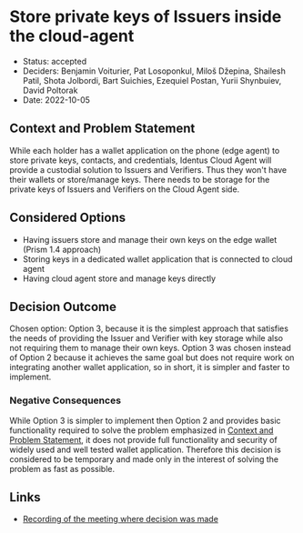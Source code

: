 # Store private keys of Issuers inside the cloud-agent

- Status: accepted
- Deciders: Benjamin Voiturier, Pat Losoponkul, Miloš Džepina, Shailesh Patil, Shota Jolbordi, Bart Suichies, Ezequiel Postan, Yurii Shynbuiev, David Poltorak
- Date: 2022-10-05

## Context and Problem Statement

While each holder has a wallet application on the phone (edge agent) to store private keys, contacts, and credentials, Identus Cloud Agent will provide a custodial solution to Issuers and Verifiers. Thus they won't have their wallets or store/manage keys. There needs to be storage for the private keys of Issuers and Verifiers on the Cloud Agent side.


## Considered Options

- Having issuers store and manage their own keys on the edge wallet (Prism 1.4 approach)
- Storing keys in a dedicated wallet application that is connected to cloud agent
- Having cloud agent store and manage keys directly


## Decision Outcome

Chosen option: Option 3, because it is the simplest approach that satisfies the needs of providing the Issuer and Verifier with key storage while also not requiring them to manage their own keys. Option 3 was chosen instead of Option 2 because it achieves the same goal but does not require work on integrating another wallet application, so in short, it is simpler and faster to implement.     

### Negative Consequences <!-- optional -->

While Option 3 is simpler to implement then Option 2 and provides basic functionality required to solve the problem emphasized in [ Context and Problem Statement](#context-and-problem-statement), it does not provide full functionality and security of widely used and well tested wallet application. Therefore this decision is considered to be temporary and made only in the interest of solving the problem as fast as possible. 


## Links

- [Recording of the meeting where decision was made](https://drive.google.com/file/d/120YyW2IEpl-F-6kF0V0Fau4bM7BbQ6mT/view?usp=sharing) 
